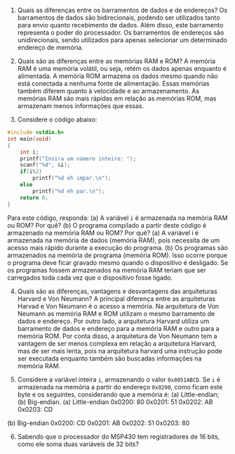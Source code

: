 1. Quais as diferenças entre os barramentos de dados e de endereços?
Os barramentos de dados são bidirecionais, podendo ser utilizados tanto para envio quanto recebimento de dados. Além disso, este barramento representa o poder do processador.
Os barramentos de endereços são unidirecionais, sendo utilizados para apenas selecionar um determinado endereço de memória.

2. Quais são as diferenças entre as memórias RAM e ROM?
A memória RAM é uma memória volátil, ou seja, retém os dados apenas enquanto é alimentada. A memória ROM armazena os dados mesmo quando não está conectada a nenhuma fonte de alimentação.
Essas memórias também diferem quanto à velocidade e ao armazenamento. As memórias RAM são mais rápidas em relação as memórias ROM, mas armazenam menos informações que essas.

3. Considere o código abaixo:

```C
#include <stdio.h>
int main(void)
{
	int i;
	printf("Insira um número inteiro: ");
	scanf("%d", &i);
	if(i%2)
		printf("%d eh impar.\n");
	else
		printf("%d eh par.\n");
	return 0;
}
```

Para este código, responda: (a) A variável `i` é armazenada na memória RAM ou ROM? Por quê? (b) O programa compilado a partir deste código é armazenado na memória RAM ou ROM? Por quê?
(a) A variável i é armazenada na memória de dados (memória RAM), pois necessita de um acesso mais rápido durante a execução do programa.
(b) Os programas são armazenados na memória de programa (memória ROM). Isso ocorre porque o programa deve ficar gravado mesmo quando o dispositivo é desligado. Se os programas fossem armazenados na memória RAM teriam que ser carregados toda cada vez que o dispositivo fosse ligado.

4. Quais são as diferenças, vantagens e desvantagens das arquiteturas Harvard e Von Neumann?
A principal diferença entre as arquiteturas Harvad e Von Neumann é o acesso a memória. Na arquitetura de Von Neumann as memória RAM e ROM utilizam o mesmo barramento de dados e endereço. Por outro lado, a arquitetura Harvard utiliza um barramento de dados e endereço para a memória RAM e outro para a memória ROM.
Por conta disso, a arquitetura de Von Neumann tem a vantagem de ser menos complexa em relação a arquitetura Harvard, mas de ser mais lenta, pois na arquitetura harvard uma instrução pode ser executada enquanto também são buscadas informações na memória RAM.

5. Considere a variável inteira `i`, armazenando o valor `0x8051ABCD`. Se `i` é armazenada na memória a partir do endereço `0x0200`, como ficam este byte e os seguintes, considerando que a memória é: (a) Little-endian; (b) Big-endian.
(a) Little-endian
0x0200: 80
0x0201: 51
0x0202: AB
0x0203: CD

(b) Big-endian
0x0200: CD
0x0201: AB
0x0202: 51
0x0203: 80

6. Sabendo que o processador do MSP430 tem registradores de 16 bits, como ele soma duas variáveis de 32 bits?
